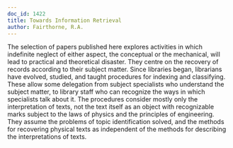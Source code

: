 ```yaml
---
doc_id: 1422
title: Towards Information Retrieval
author: Fairthorne, R.A.
---
```


The selection of papers published here explores activities in which
indefinite neglect of either aspect, the conceptual or the mechanical,
will lead to practical and theoretical disaster.  They centre on the
recovery of records according to their subject matter.
  Since libraries began, librarians have evolved, studied, and taught
procedures for indexing and classifying.  These allow some delegation
from subject specialists who understand the subject matter, to
library staff who can recognize the ways in which specialists talk
about it.  The procedures consider mostly only the interpretation
of texts, not the text itself as an object with recognizable marks
subject to the laws of physics and the principles of engineering.
They assume the problems of topic identification solved, and the
methods for recovering physical texts as independent of the methods
for describing the interpretations of texts.